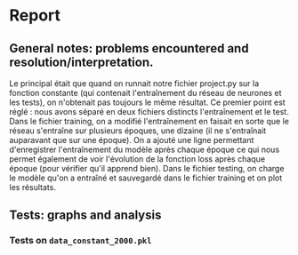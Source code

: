 # Report

## General notes: problems encountered and resolution/interpretation.
Le principal était que quand on runnait notre fichier project.py sur la fonction constante (qui contenait l'entraînement du réseau de neurones et les tests), on n'obtenait pas toujours le même résultat.
Ce premier point est réglé : nous avons séparé en deux fichiers distincts l'entraînement et le test. Dans le fichier training, on a modifié l'entraînement en faisait en sorte que le réseau s'entraîne sur plusieurs époques, une dizaine (il ne s'entraînait auparavant que sur une époque). On a ajouté une ligne permettant d'enregistrer l'entraînement du modèle après chaque époque ce qui nous permet également de voir l'évolution de la fonction loss après chaque époque (pour vérifier qu'il apprend bien).
Dans le fichier testing, on charge le modèle qu'on a entraîné et sauvegardé dans le fichier training et on plot les résultats.

## Tests: graphs and analysis
### Tests on `data_constant_2000.pkl`
